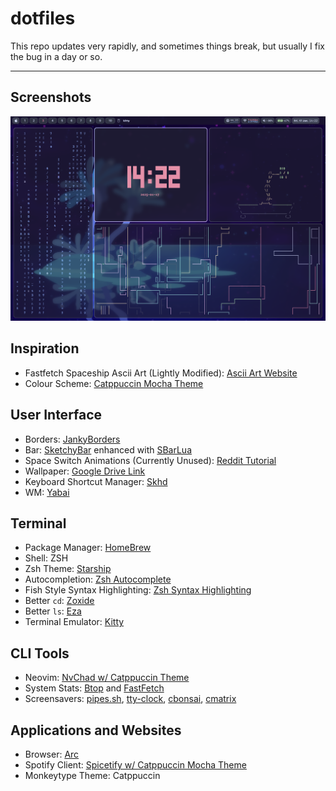 # dotfiles
This repo updates very rapidly, and sometimes things break, but usually I fix the bug in a day or so.
***
## Screenshots
<img src="https://github.com/Mirage-Panda/dotfiles/blob/main/screenshots/Kitty Screensavers.png?raw=true">

## Inspiration
- Fastfetch Spaceship Ascii Art (Lightly Modified): [Ascii Art Website](https://www.asciiart.eu/space/spaceships)  
- Colour Scheme: [Catppuccin Mocha Theme](https://catppuccin.com/palette)  

## User Interface
- Borders: [JankyBorders](https://github.com/FelixKratz/JankyBorders)  
- Bar: [SketchyBar](https://github.com/FelixKratz/SketchyBar) enhanced with [SBarLua](https://github.com/FelixKratz/SbarLua)  
- Space Switch Animations (Currently Unused): [Reddit Tutorial](https://www.reddit.com/r/unixporn/comments/1e53nnu/comment/ldrd0j3/?utm_source=share&utm_medium=web3x&utm_name=web3xcss&utm_term=1&utm_content=share_button)  
- Wallpaper: [Google Drive Link](https://drive.google.com/drive/folders/1--0Wgn2ymRLv24H9-0YotbtG0ihF7rhi?usp=sharing)  
- Keyboard Shortcut Manager: [Skhd](https://github.com/koekeishiya/skhd)  
- WM: [Yabai](https://github.com/koekeishiya/yabai)  

## Terminal
- Package Manager: [HomeBrew](https://brew.sh/)  
- Shell: ZSH  
- Zsh Theme: [Starship](https://starship.rs/)  
- Autocompletion: [Zsh Autocomplete](https://github.com/marlonrichert/zsh-autocomplete)  
- Fish Style Syntax Highlighting: [Zsh Syntax Highlighting](https://github.com/zsh-users/zsh-syntax-highlighting)  
- Better `cd`: [Zoxide](https://github.com/ajeetdsouza/zoxide)  
- Better `ls`: [Eza](https://github.com/eza-community/eza)  
- Terminal Emulator: [Kitty](https://sw.kovidgoyal.net/kitty/)  

## CLI Tools
- Neovim: [NvChad w/ Catppuccin Theme](https://nvchad.com/)  
- System Stats: [Btop](https://github.com/aristocratos/btop) and [FastFetch](https://github.com/fastfetch-cli/fastfetch)  
- Screensavers: [pipes.sh](https://github.com/pipeseroni/pipes.sh), [tty-clock](https://github.com/xorg62/tty-clock), [cbonsai](https://github.com/mhzawadi/homebrew-cbonsai), [cmatrix](https://github.com/abishekvashok/cmatrix)  

## Applications and Websites
- Browser: [Arc](https://arc.net/)  
- Spotify Client: [Spicetify w/ Catppuccin Mocha Theme](https://spicetify.app/)  
- Monkeytype Theme: Catppuccin
